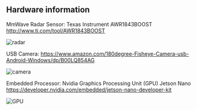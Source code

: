 ## Hardware information
MmWave Radar Sensor: Texas Instrument AWR1843BOOST http://www.ti.com/tool/AWR1843BOOST

![radar](https://github.com/radar-lab/traffic_monitoring/blob/master/project/hardware/AWR1843BOOST.jpg)

USB Camera: https://www.amazon.com/180degree-Fisheye-Camera-usb-Android-Windows/dp/B00LQ854AG

![camera](https://github.com/radar-lab/traffic_monitoring/blob/master/project/hardware/Camera.jpg)

Embedded Processor: Nvidia Graphics Processing Unit (GPU) Jetson Nano https://developer.nvidia.com/embedded/jetson-nano-developer-kit

![GPU](https://github.com/radar-lab/traffic_monitoring/blob/master/project/hardware/JetsonNano.png)
